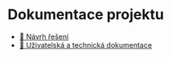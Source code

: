 # Dokumentace projektu

- [🧩 Návrh řešení](navrh.md)
- [📄 Uživatelská a technická dokumentace](dokumentace.md)
